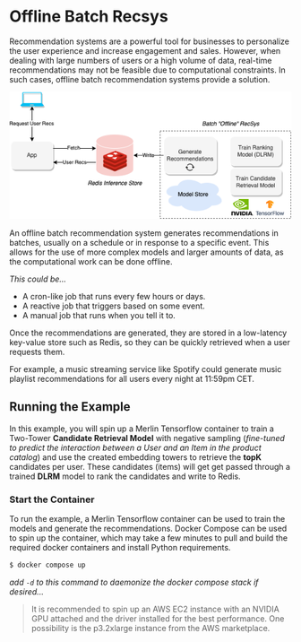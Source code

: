 # Offline Batch Recsys

Recommendation systems are a powerful tool for businesses to personalize the user experience and increase engagement and sales. However, when dealing with large numbers of users or a high volume of data, real-time recommendations may not be feasible due to computational constraints. In such cases, offline batch recommendation systems provide a solution.

![img](./img/OfflineBatchRecsys.png)

An offline batch recommendation system generates recommendations in batches, usually on a schedule or in response to a specific event. This allows for the use of more complex models and larger amounts of data, as the computational work can be done offline. 

*This could be...*
- A cron-like job that runs every few hours or days.
- A reactive job that triggers based on some event.
- A manual job that runs when you tell it to.

Once the recommendations are generated, they are stored in a low-latency key-value store such as Redis, so they can be quickly retrieved when a user requests them.

For example, a music streaming service like Spotify could generate music playlist recommendations for all users every night at 11:59pm CET.


## Running the Example

In this example, you will spin up a Merlin Tensorflow container to train a Two-Tower **Candidate Retrieval Model** with negative sampling (*fine-tuned to predict the interaction between a User and an Item in the product catalog*) and use the created embedding towers to retrieve the **topK** candidates per user. These candidates (items) will get get passed through a trained **DLRM** model to rank the candidates and write to Redis.

### Start the Container

To run the example, a Merlin Tensorflow container can be used to train the models and generate the recommendations. Docker Compose can be used to spin up the container, which may take a few minutes to pull and build the required docker containers and install Python requirements.

```bash
$ docker compose up
```
*add `-d` to this command to daemonize the docker compose stack if desired...*

> It is recommended to spin up an AWS EC2 instance with an NVIDIA GPU attached and the driver installed for the best performance. One possibility is the p3.2xlarge instance from the AWS marketplace.


